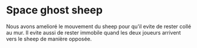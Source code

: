 # Space ghost sheep

Nous avons amelioré le mouvement du sheep pour qu'il evite de rester collé au mur. Il evite aussi de rester immobile quand les deux joueurs arrivent vers le sheep de manière opposée.
